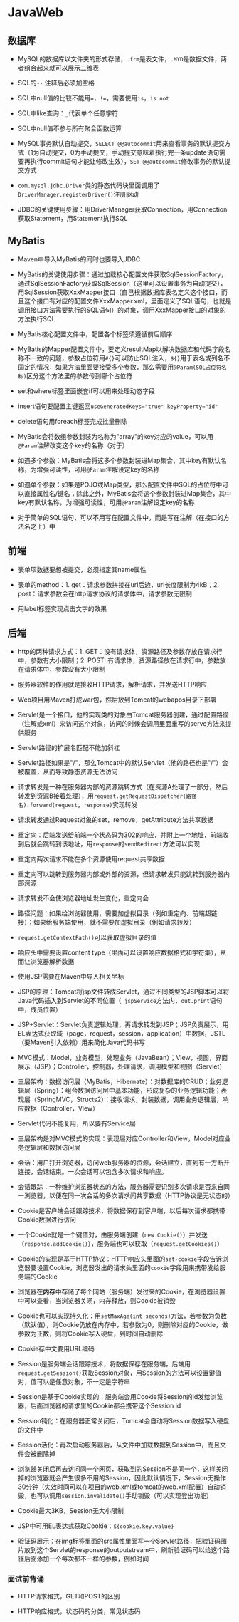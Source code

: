 # JavaWeb

## 数据库

- MySQL的数据库以文件夹的形式存储，`.frm`是表文件，`.MYD`是数据文件，两者组合起来就可以展示二维表

- SQL的`--` 注释后必须加空格

- SQL中null值的比较不能用`=`，`!=`，需要使用`is`，`is not`

- SQL中like查询：`_`代表单个任意字符

- SQL中null值不参与所有聚合函数运算

- MySQL事务默认自动提交，`SELECT @@autocommit`用来查看事务的默认提交方式（1为自动提交，0为手动提交，手动提交意味着执行完一条update语句需要再执行commit语句才能让修改生效），`SET @@autocommit`修改事务的默认提交方式

- `com.mysql.jdbc.Driver`类的静态代码块里面调用了`DriverManager.registerDriver()`注册驱动

- JDBC的关键使用步骤：用DriverManager获取Connection，用Connection获取Statement，用Statement执行SQL

## MyBatis

- Maven中导入MyBatis的同时也要导入JDBC

- MyBatis的关键使用步骤：通过加载核心配置文件获取SqlSessionFactory，通过SqlSessionFactory获取SqlSession（这里可以设置事务为自动提交），用SqlSession获取XxxMapper接口（自己根据数据库表名定义这个接口，而且这个接口有对应的配置文件XxxMapper.xml，里面定义了SQL语句，也就是调用接口方法需要执行的SQL语句）的对象，调用XxxMapper接口的对象的方法执行SQL

- MyBatis核心配置文件中，配置各个标签须遵循前后顺序

- MyBatis的Mapper配置文件中，要定义resultMap以解决数据库和代码字段名称不一致的问题，参数占位符用`#{}`可以防止SQL注入，`${}`用于表名或列名不固定的情况，如果方法里面要接受多个参数，那么需要用`@Param(SQL占位符名称)`区分这个方法里的参数传到哪个占位符

- set和where标签里面嵌套if可以用来处理动态字段

- insert语句要配置主键返回`useGeneratedKeys="true" keyProperty="id"`

- delete语句用foreach标签完成批量删除

- MyBatis会将数组参数封装为名称为"array"的key对应的value，可以用`@Param`注解改变这个key的名称（对于）

- 如遇多个参数：MyBatis会将这多个参数封装进Map集合，其中key有默认名称，为增强可读性，可用`@Param`注解设定key的名称

- 如遇单个参数：如果是POJO或Map类型，那么配置文件中SQL的占位符中可以直接属性名/键名；除此之外，MyBatis会将这个参数封装进Map集合，其中key有默认名称，为增强可读性，可用`@Param`注解设定key的名称

- 对于简单的SQL语句，可以不用写在配置文件中，而是写在注解（在接口的方法名之上）中

## 前端

- 表单项数据要想被提交，必须指定其name属性

- 表单的method：1. get：请求参数拼接在url后边，url长度限制为4kB；2. post：请求参数会在http请求协议的请求体中，请求参数无限制

- 用label标签实现点击文字的效果

## 后端

- http的两种请求方式：1. GET：没有请求体，资源路径及参数存放在请求行中，参数有大小限制；2. POST: 有请求体，资源路径放在请求行中，参数放在请求体中，参数没有大小限制

- 服务器软件的作用就是接收HTTP请求，解析请求，并发送HTTP响应

- Web项目用Maven打成war包，然后放到Tomcat的webapps目录下部署

- Servlet是一个接口，他的实现类的对象由Tomcat服务器创建，通过配置路径（注解或xml）来访问这个对象，访问的时候会调用里面重写的serve方法来提供服务

- Servlet路径的扩展名匹配不能加斜杠

- Servlet路径如果是"/"，那么Tomcat中的默认Servlet（他的路径也是"/"）会被覆盖，从而导致静态资源无法访问

- 请求转发是一种在服务器内部的资源跳转方式（在资源A处理了一部分，然后转发到资源B接着处理），用`request.getRequestDispatcher(路径名).forward(request, response)`实现转发

- 请求转发通过Request对象的set，remove，getAttribute方法共享数据

- 重定向：后端发送给前端一个状态码为302的响应，并附上一个地址，前端收到后就会跳转到该地址，用`response`的`sendRedirect`方法可以实现

- 重定向两次请求不能在多个资源使用request共享数据

- 重定向可以跳转到服务器内部或外部的资源，但请求转发只能跳转到服务器内部资源

- 请求转发不会使浏览器地址发生变化，重定向会

- 路径问题：如果给浏览器使用，需要加虚拟目录（例如重定向、前端超链接）；如果给服务端使用，就不需要加虚拟目录（例如请求转发）

- `request.getContextPath()`可以获取虚拟目录的值

- 响应头中需要设置content type（里面可以设置响应数据格式和字符集），从而让浏览器解析数据

- 使用JSP需要在Maven中导入相关坐标

- JSP的原理：Tomcat将jsp文件转成Servlet，通过不同类型的JSP脚本可以将Java代码插入到Servlet的不同位置（`_jspService`方法内，`out.print`语句中，成员位置）

- JSP+Servlet：Servlet负责逻辑处理，再请求转发到JSP；JSP负责展示，用EL表达式获取域（page，request，session，application）中数据，JSTL（要Maven引入依赖）用来简化Java代码书写

- MVC模式：Model，业务模型，处理业务（JavaBean）；View，视图，界面展示（JSP）；Controller，控制器，处理请求，调用模型和视图（Servlet）

- 三层架构：数据访问层（MyBatis，Hibernate）：对数据库的CRUD；业务逻辑层（Spring）：组合数据访问层中基本功能，形成复杂的业务逻辑功能；表现层（SpringMVC，Structs2）：接收请求，封装数据，调用业务逻辑层，响应数据（Controller，View）

- Servlet代码不能复用，所以要有Service层

- 三层架构是对MVC模式的实现：表现层对应Controller和View，Model对应业务逻辑层和数据访问层

- 会话：用户打开浏览器，访问web服务器的资源，会话建立，直到有一方断开连接，会话结束。一次会话可以包含多次请求和响应。

- 会话跟踪：一种维护浏览器状态的方法，服务器需要识别多次请求是否来自同一浏览器，以便在同一次会话的多次请求间共享数据（HTTP协议是无状态的）

- Cookie是客户端会话跟踪技术，将数据保存到客户端，以后每次请求都携带Cookie数据进行访问

- 一个Cookie就是一个键值对，由服务端创建（`new Cookie()`）并发送（`response.addCookie()`），服务端也可以获取（`request.getCookies()`）

- Cookie的实现是基于HTTP协议：HTTP响应头里面的`set-cookie`字段告诉浏览器要设置Cookie，浏览器发出的请求头里面的`cookie`字段用来携带发给服务端的Cookie

- 浏览器在**内存**中存储了每个网站（服务端）发过来的Cookie，在浏览器设置中可以查看，当浏览器关闭，内存释放，则Cookie被销毁

- Cookie也可以实现持久化：用`setMaxAge(int seconds)`方法，若参数为负数（默认值），则Cookie仍放在内存中，若参数为0，则删除对应的Cookie，做参数为正数，则将Cookie写入硬盘，到时间自动删除

- Cookie存中文要用URL编码

- Session是服务端会话跟踪技术，将数据保存在服务端，后端用`request.getSession()`获取Session对象，用Session的方法可以设置键值对，值可以是任意对象，不一定是字符串

- Session是基于Cookie实现的：服务端会用Cookie将Session的id发给浏览器，后面浏览器的请求里的Cookie都会携带这个Session id

- Session钝化：在服务器正常关闭后，Tomcat会自动将Session数据写入硬盘的文件中

- Session活化：再次启动服务器后，从文件中加载数据到Session中，而且文件会被删除掉

- 浏览器关闭后再去访问同一个网页，获取到的Session不是同一个，这样关闭掉的浏览器就会产生很多不用的Session，因此默认情况下，Session无操作30分钟（失效时间可以在项目的web.xml或tomcat的web.xml配置）自动销毁，也可以调用`session.invalidate()`手动销毁（可以实现登出功能）

- Cookie最大3KB，Session无大小限制

- JSP中可用EL表达式获取Cookie：`${cookie.key.value}`

- 验证码展示：在img标签里面的src属性里面写一个Servlet路径，把验证码图片放到这个Servlet的response的outputstream中，刷新验证码可以给这个路径后面添加一个每次都不一样的参数，例如时间

### 面试前背诵

- HTTP请求格式，GET和POST的区别

- HTTP响应格式，状态码的分类，常见状态码
